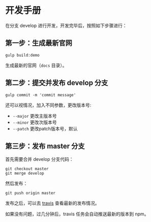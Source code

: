 # 开发手册

在分支 develop 进行开发，开发完毕后，按照如下步骤进行：

## 第一步：生成最新官网

```
gulp build:demo
```

生成最新的官网（`docs` 目录）。

## 第二步：提交并发布 develop 分支

```
gulp commit -m 'commit message'
```

还可以视情况，加入不同参数，更改版本号:

- `--major` 更改主版本号
- `--minor` 更改次版本号
- `--patch` 更改patch版本号，默认

## 第三步：发布 master 分支

首先需要合并 develop 分支代码：

```
git checkout master
git merge develop
```

然后发布：

```
git push origin master
```

发布之后，可以去 [travis](https://travis-ci.org/zxhfighter/measure) 查看最新的发布情况。

如果没有问题，过几分钟后，travis 任务会自动推送最新的版本到 npm。
